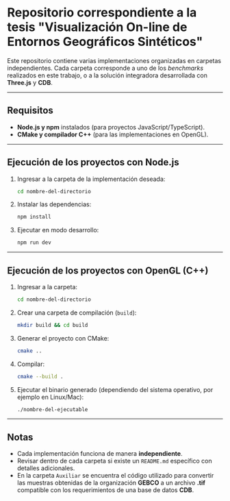 # Repositorio correspondiente a la tesis "Visualización On-line de Entornos Geográficos Sintéticos"

Este repositorio contiene varias implementaciones organizadas en carpetas independientes.
Cada carpeta corresponde a uno de los *benchmarks* realizados en este trabajo, o a la solución integradora desarrollada con **Three.js** y **CDB**.

---

## Requisitos

* **Node.js y npm** instalados (para proyectos JavaScript/TypeScript).
* **CMake y compilador C++** (para las implementaciones en OpenGL).

---

## Ejecución de los proyectos con Node.js

1. Ingresar a la carpeta de la implementación deseada:

   ```bash
   cd nombre-del-directorio
   ```
2. Instalar las dependencias:

   ```bash
   npm install
   ```
3. Ejecutar en modo desarrollo:

   ```bash
   npm run dev
   ```

---

## Ejecución de los proyectos con OpenGL (C++)

1. Ingresar a la carpeta:

   ```bash
   cd nombre-del-directorio
   ```
2. Crear una carpeta de compilación (`build`):

   ```bash
   mkdir build && cd build
   ```
3. Generar el proyecto con CMake:

   ```bash
   cmake ..
   ```
4. Compilar:

   ```bash
   cmake --build .
   ```
5. Ejecutar el binario generado (dependiendo del sistema operativo, por ejemplo en Linux/Mac):

   ```bash
   ./nombre-del-ejecutable
   ```

---

## Notas

* Cada implementación funciona de manera **independiente**.
* Revisar dentro de cada carpeta si existe un `README.md` específico con detalles adicionales.
* En la carpeta `Auxiliar` se encuentra el código utilizado para convertir las muestras obtenidas de la organización **GEBCO** a un archivo **.tif** compatible con los requerimientos de una base de datos **CDB**.
